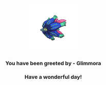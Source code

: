 <p align="center">
    <img src="https://raw.githubusercontent.com/PokeAPI/sprites/master/sprites/pokemon/970.png" width="150" height="150">
</p>
<h3 align="center">You have been greeted by - <b>Glimmora</b></h3>
<h3 align="center">Have a wonderful day!</h3>
